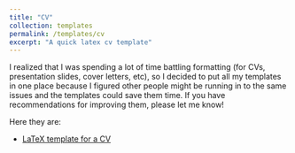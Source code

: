 ```yaml
---
title: "CV"
collection: templates
permalink: /templates/cv
excerpt: "A quick latex cv template"
---
```


I realized that I was spending a lot of time battling formatting (for CVs, presentation slides, cover letters, etc), so I decided to put all my templates in one place because I figured other people might be running in to the same issues and the templates could save them time. If you have recommendations for improving them, please let me know!


Here they are: 
 - [LaTeX template for a CV](https://boltonhowes22.github.io/files/cv.tex)